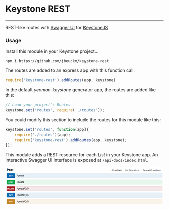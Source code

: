 # Keystone REST
-----
REST-like routes with [Swagger UI](https://github.com/swagger-api/swagger-ui) for [KeystoneJS](https://github.com/keystonejs/keystone)

### Usage

Install this module in your Keystone project...

```
npm i https://github.com/jbeuckm/keystone-rest
```

The routes are added to an express app with this function call: 
```javascript
require('keystone-rest').addRoutes(app, keystone)
```

In the default *yeoman-keystone* generator app, the routes are added like this:
```javascript
// Load your project's Routes
keystone.set('routes', require('./routes'));
```

You could modify this section to include the routes for this module like this:

```javascript
keystone.set('routes', function(app){
    require('./routes')(app);
    require('keystone-rest').addRoutes(app, keystone);
});
```

This module adds a REST resource for each *List* in your Keystone app. An interactive Swagger UI interface is exposed at `/api-docs/index.html`.

![Swagger UI Interface](screenshot.png)

